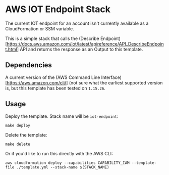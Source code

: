 # AWS IOT Endpoint Stack

The current IOT endpoint for an account isn't currently available as a CloudFormation or SSM variable.

This is a simple stack that calls the (Describe Endpoint)[https://docs.aws.amazon.com/iot/latest/apireference/API_DescribeEndpoint.html] API and returns the response as an Output to this template.

## Dependencies

A current version of the (AWS Command Line Interface)[https://aws.amazon.com/cli/] (not sure what the earliest supported version is, but this template has been tested on `1.15.26`.

## Usage

Deploy the template. Stack name will be `iot-endpoint`:

`make deploy`

Delete the template:

`make delete`

Or if you'd like to run this directly with the AWS CLI:

`aws cloudformation deploy --capabilities CAPABILITY_IAM --template-file ./template.yml --stack-name $(STACK_NAME)`

